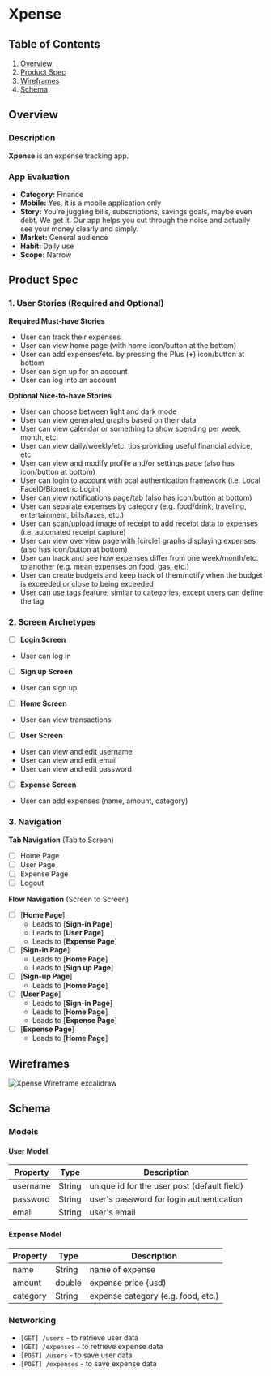 # Xpense

## Table of Contents

1. [Overview](#Overview)
2. [Product Spec](#Product-Spec)
3. [Wireframes](#Wireframes)
4. [Schema](#Schema)

## Overview

### Description

**Xpense** is an expense tracking app.

### App Evaluation

- **Category:** Finance
- **Mobile:** Yes, it is a mobile application only
- **Story:**  You’re juggling bills, subscriptions, savings goals, maybe even debt. We get it. Our app helps you cut through the noise and actually see your money clearly and simply.
- **Market:** General audience
- **Habit:** Daily use
- **Scope:** Narrow

## Product Spec

### 1. User Stories (Required and Optional)

**Required Must-have Stories**

* User can track their expenses
* User can view home page (with home icon/button at the bottom)
* User can add expenses/etc. by pressing the Plus (**+**) icon/button at bottom
* User can sign up for an account
* User can log into an account

**Optional Nice-to-have Stories**

* User can choose between light and dark mode
* User can view generated graphs based on their data
* User can view calendar or something to show spending per week, month, etc.
* User can view daily/weekly/etc. tips providing useful financial advice, etc.
* User can view and modify profile and/or settings page (also has icon/button at bottom)
* User can login to account with ocal authentication framework (i.e. Local FaceID/Biometric Login)
* User can view notifications page/tab (also has icon/button at bottom)
* User can separate expenses by category (e.g. food/drink, traveling, entertainment, bills/taxes, etc.)
* User can scan/upload image of receipt to add receipt data to expenses (i.e. automated receipt capture)
* User can view overview page with [circle] graphs displaying expenses (also has icon/button at bottom)
* User can track and see how expenses differ from one week/month/etc. to another (e.g. mean expenses on food, gas, etc.)
* User can create budgets and keep track of them/notify when the budget is exceeded or close to being exceeded
* User can use tags feature; similar to categories, except users can define the tag

### 2. Screen Archetypes

- [ ] **Login Screen**
* User can log in
- [ ] **Sign up Screen**
* User can sign up
- [ ] **Home Screen**
* User can view transactions
- [ ] **User Screen**
* User can view and edit username
* User can view and edit email
* User can view and edit password
- [ ] **Expense Screen**
* User can add expenses (name, amount, category)

### 3. Navigation

**Tab Navigation** (Tab to Screen)

- [ ] Home Page
- [ ] User Page
- [ ] Expense Page
- [ ] Logout

**Flow Navigation** (Screen to Screen)

- [ ] [**Home Page**]
  * Leads to [**Sign-in Page**]
  * Leads to [**User Page**]
  * Leads to [**Expense Page**]
- [ ] [**Sign-in Page**]
  * Leads to [**Home Page**]
  * Leads to [**Sign up Page**]
- [ ] [**Sign-up Page**]
  * Leads to [**Home Page**] 
- [ ] [**User Page**]
  * Leads to [**Sign-in Page**]
  * Leads to [**Home Page**]
  * Leads to [**Expense Page**]
- [ ] [**Expense Page**]
  * Leads to [**Home Page**]

## Wireframes

![Xpense Wireframe excalidraw](https://github.com/user-attachments/assets/aa3be432-6f4c-4299-a257-b6990ce12035)

## Schema 

### Models

#### User Model
| Property | Type   | Description                                  |
|----------|--------|----------------------------------------------|
| username | String | unique id for the user post (default field)  |
| password | String | user's password for login authentication     |
| email    | String | user's email                                 |

#### Expense Model
| Property | Type   | Description                                  |
|----------|--------|----------------------------------------------|
| name     | String | name of expense                              |
| amount   | double | expense price (usd)                          |
| category | String | expense category (e.g. food, etc.)           |               

### Networking

- `[GET] /users` - to retrieve user data
- `[GET] /expenses` - to retrieve expense data
- `[POST] /users` - to save user data
- `[POST] /expenses` - to save expense data
